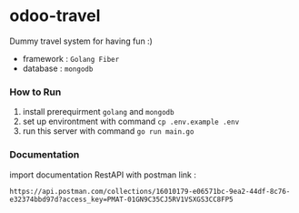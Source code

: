 # odoo-travel

Dummy travel system for having fun :)

- framework : `Golang Fiber`
- database : `mongodb`
### How to Run
1. install prerequirment `golang` and `mongodb`
2. set up environtment with command `cp .env.example .env`
3. run this server with command `go run main.go`

### Documentation
import documentation RestAPI with postman link : 
```
https://api.postman.com/collections/16010179-e06571bc-9ea2-44df-8c76-e32374bbd97d?access_key=PMAT-01GN9C35CJ5RV1VSXGS3CC8FP5
```



